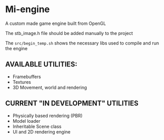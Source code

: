 # Mi-engine 
<p>A custom made game engine built from OpenGL</p>
<p>The stb_image.h file should be added manually to the project</p>
<p>The <code>src/begin_temp.sh</code> shows the necessary libs used to compile and run the engine</p>

## AVAILABLE UTILITIES:
<ul>
    <li>Framebuffers</li>
    <li>Textures</li>
    <li>3D Movement, world and rendering</li>
</ul>

## CURRENT "IN DEVELOPMENT" UTILITIES
<ul>
    <li>Physically based rendering (PBR)</li>
    <li>Model loader</li>
    <li>Inheritable Scene class</li>
    <li>UI and 2D rendering engine</li>
</ul>
